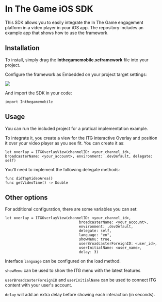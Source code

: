 # In The Game iOS SDK

This SDK allows you to easily integrate the In The Game engagement platform in a video player in your iOS app.
The repository includes an example app that shows how to use the framework.


## Installation

To install, simply drag the **Inthegamemobile.xcframework** file into your project. 

Configure the framework as Embedded on your project target settings:

![](https://i.imgur.com/lE5U8Xm.png)

And import the SDK in your code:

`import Inthegamemobile`


## Usage

You can run the included project for a pratical implementation example.

To integrate it, you create a view for the ITG interactive Overlay and position it over your video player as you see fit.
You can create it as:
```
let overlay = ITGOverlayView(channelID: <your_channel_id>, broadcasterName: <your_account>, environment: .devDefault, delegate: self)
```

You'll need to implement the following delegate methods:
```
func didTapVideoArea() 
func getVideoTime() -> Double 
```

## Other options

For additional configuration, there are some variables you can set:
```
let overlay = ITGOverlayView(channelID: <your_channel_id>,
                                  broadcasterName: <your_account>,
                                  environment: .devDefault,
                                  delegate: self,
                                  language: "en",
                                  showMenu: true,
                                  userBroadcasterForeignID: <user_id>,
                                  userInitialName: <user_name>,
                                  delay: 3)
```

Interface `language` can be configured on the load method.

`showMenu` can be used to show the ITG menu with the latest features.

`userBroadcasterForeignID` and `userInitialName` can be used to connect ITG content with your user's account.

`delay` will add an extra delay before showing each interaction (in seconds).
